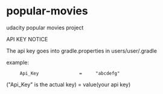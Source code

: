 # popular-movies
udacity popular movies project

API KEY NOTICE

The api key goes into gradle.properties in users/user/.gradle

example:

         Api_Key               =     "abcdefg"

("Api_Key" is the actual key)  =   value(your api key)
